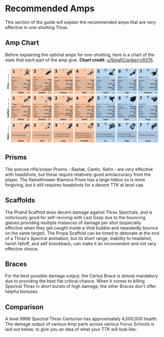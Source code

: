 # Recommended Amps

This section of the guide will explain the recommended amps that are very effective in one-shotting Thrax.

## **Amp Chart**

Before explaining the optimal amps for one-shotting, here is a chart of the stats that each part of the amp give. **Chart credit:** [u/SmallCranberry9376](https://www.reddit.com/r/Warframe/comments/16f45rf/update_i_made_myself_an_even_nicer_amp_chart/).

<div style="display: flex;">
    <img src="/images/ampChart.png" alt="Amp Chart"/>
</div>

## **Prisms**

The precise rifle/sniper Prisms - Raplak, Cantic, Rahn - are very effective with headshots, but these require relatively good aim/accuracy from the player. The flamethrower Klamora Prism has a large hitbox so is more forgiving, but it still requires headshots for a decent TTK at level cap.

## **Scaffolds**

The Phahd Scaffold does decent damage against Thrax Spectrals, and is notoriously good for self-reviving with Last Gasp due to the bouncing glaives providing multiple instances of damage per shot (especially effective when they get caught inside a Void bubble and repeatedly bounce on the same target). The Propa Scaffold can be timed to detonate at the end of a Thrax's Spectral animation, but its short range, inability to headshot, harsh falloff, and self knockback, can make it an inconvenient and not very effective choice.

## **Braces**

For the best possible damage output, the Certus Brace is almost mandatory due to providing the best flat critical chance. When it comes to killing Spectral Thrax in short bursts of high damage, the other Braces don't offer helpful bonuses.

## **Comparison**

A level 9999 Spectral Thrax Centurion has approximately 4,000,000 health. The damage output of various Amp parts across various Focus Schools is laid out below, to give you an idea of what your TTK will look like:


